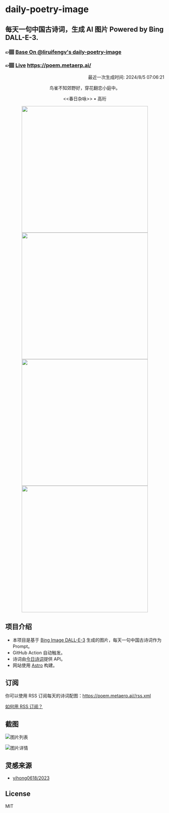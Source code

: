 
# daily-poetry-image

## 每天一句中国古诗词，生成 AI 图片 Powered by Bing DALL-E-3.

### 👉🏽 [Base On @liruifengv's daily-poetry-image](https://github.com/liruifengv/daily-poetry-image)

### 👉🏽 [Live](https://poem.metaerp.ai/) https://poem.metaerp.ai/

<p align="right">
  最近一次生成时间: 2024/8/5 07:06:21
</p>
<p align="center">
鸟雀不知郊野好，穿花翻恋小庭中。
</p>
<p align="center">
<<春日杂咏>> • 高珩
</p>
<p align="center">
<img src="https://tse3.mm.bing.net/th/id/OIG3.Npbr4NfPJUmTSFPuJ.tt" height="400" width="400" />
<img src="https://tse4.mm.bing.net/th/id/OIG3.A1cM1G5GnIbeJOGMG6Zk" height="400" width="400" />
<img src="https://tse2.mm.bing.net/th/id/OIG3.y5D6LwlV0YBtwsyeZepP" height="400" width="400" />
<img src="https://tse2.mm.bing.net/th/id/OIG3.2_8k2ToZBWSMqRROL8SX" height="400" width="400" />
</p>

## 项目介绍

-   本项目是基于 [Bing Image DALL-E-3](https://www.bing.com/images/create) 生成的图片，每天一句中国古诗词作为 Prompt。
-   GitHub Action 自动触发。
-   诗词由[今日诗词](https://www.jinrishici.com/)提供 API。
-   网站使用 [Astro](https://astro.build) 构建。

## 订阅

你可以使用 RSS 订阅每天的诗词配图：https://poem.metaerp.ai//rss.xml

[如何用 RSS 订阅？](https://zhuanlan.zhihu.com/p/55026716)

## 截图

![图片列表](./screenshots/01.png)

![图片详情](./screenshots/02.png)

## 灵感来源

-   [yihong0618/2023](https://github.com/yihong0618/2023)

## License

MIT
